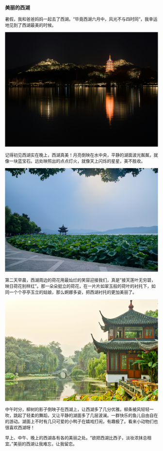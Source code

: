 ### 美丽的西湖



暑假，我和爸爸妈妈一起去了西湖。“毕竟西湖六月中，风光不与四时同“，我幸运地见到了西湖最美的时候。

![](https://raw.githubusercontent.com/0xlinxiuzhu/collection/main/image/202401282048958.jpg)

记得初见西湖实在晚上，西湖真美！月亮倒映在水中央，平静的湖面波光粼粼，就像一块蓝宝石。远处映照出的点点灯火，就像天上闪烁的星星，美不胜收。

![](https://raw.githubusercontent.com/0xlinxiuzhu/collection/main/image/202401282048288.jpg)

第二天早晨，西湖周边的荷花用最灿烂的笑容迎接我们，真是”接天莲叶无穷碧，映日荷花别样红”。那一朵朵挺立的荷花，在一片片如翠玉般的荷叶的衬托下，如同一个个亭亭玉立的姑娘，那么婀娜多姿，把西湖衬托的更加美丽了。

![](https://raw.githubusercontent.com/0xlinxiuzhu/collection/main/image/202401282048425.jpg)

中午时分，柳树的影子倒映子在西湖上，让西湖多了几分优雅。柳条被风轻轻一吹，跳起了轻柔的舞蹈，又让平静的湖面多了几层波澜。一群快乐的鱼儿自由自在的游动。湖面上不时有几只可爱的小鸭子在嬉戏打闹，有趣极了。看来小动物们也很喜欢西湖呀！

早上、中午、晚上的西湖各有各的美丽之处。“欲把西湖比西子，淡妆浓抹总相宜。”美丽的西湖让我难忘，让我留恋。

